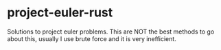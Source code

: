 ﻿# project-euler-rust
Solutions to project euler problems. This are NOT the best methods to go about this, usually I use brute force and it is very inefficient.
